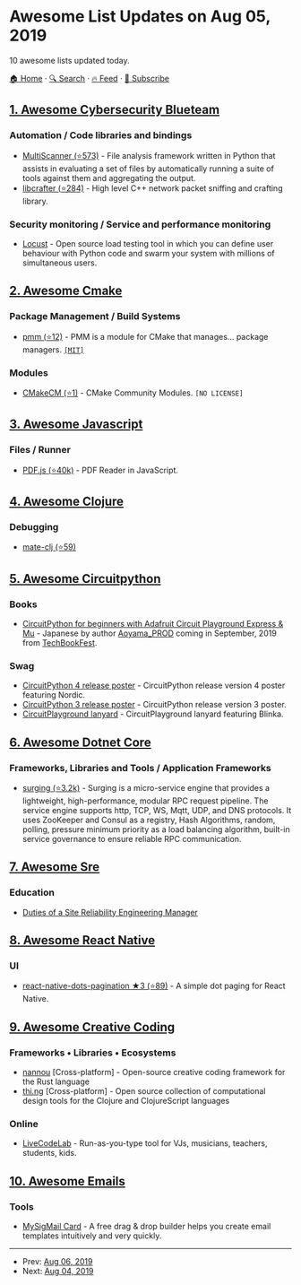 # Awesome List Updates on Aug 05, 2019

10 awesome lists updated today.

[🏠 Home](/README.md) · [🔍 Search](https://test.trackawesomelist.com/search/) · [🔥 Feed](https://test.trackawesomelist.com/feed.xml) · [📮 Subscribe](https://trackawesomelist.us17.list-manage.com/subscribe?u=d2f0117aa829c83a63ec63c2f&id=36a103854c)



## [1. Awesome Cybersecurity Blueteam](/content/fabacab/awesome-cybersecurity-blueteam/README.md)

### Automation / Code libraries and bindings

*   [MultiScanner (⭐573)](https://github.com/mitre/multiscanner) - File analysis framework written in Python that assists in evaluating a set of files by automatically running a suite of tools against them and aggregating the output.
*   [libcrafter (⭐284)](https://github.com/pellegre/libcrafter) - High level C++ network packet sniffing and crafting library.

### Security monitoring / Service and performance monitoring

*   [Locust](https://locust.io/) - Open source load testing tool in which you can define user behaviour with Python code and swarm your system with millions of simultaneous users.

## [2. Awesome Cmake](/content/onqtam/awesome-cmake/README.md)

### Package Management / Build Systems

*   [pmm (⭐12)](https://github.com/AnotherFoxGuy/pmm) - PMM is a module for CMake that manages... package managers. [`[MIT]`](https://opensource.org/licenses/MIT)

### Modules

*   [CMakeCM (⭐1)](https://github.com/AnotherFoxGuy/CMakeCM) - CMake Community Modules. `[NO LICENSE]`

## [3. Awesome Javascript](/content/sorrycc/awesome-javascript/README.md)

### Files / Runner

*   [PDF.js (⭐40k)](https://github.com/mozilla/pdf.js) - PDF Reader in JavaScript.

## [4. Awesome Clojure](/content/razum2um/awesome-clojure/README.md)

### Debugging

*   [mate-clj (⭐59)](https://github.com/AppsFlyer/mate-clj)

## [5. Awesome Circuitpython](/content/adafruit/awesome-circuitpython/README.md)

### Books

*   [CircuitPython for beginners with Adafruit Circuit Playground Express & Mu](https://twitter.com/AoyamaProd/status/1157775643750232064) - Japanese by author [Aoyama\_PROD](https://twitter.com/AoyamaProd) coming in September, 2019 from [TechBookFest](https://techbookfest.org/).

### Swag

*   [CircuitPython 4 release poster](https://www.adafruit.com/product/4082) - CircuitPython release version 4 poster featuring Nordic.
*   [CircuitPython 3 release poster](https://www.adafruit.com/product/3793) - CircuitPython release version 3 poster.
*   [CircuitPlayground lanyard](https://www.adafruit.com/product/3987) - CircuitPlayground lanyard featuring Blinka.

## [6. Awesome Dotnet Core](/content/thangchung/awesome-dotnet-core/README.md)

### Frameworks, Libraries and Tools / Application Frameworks

*   [surging (⭐3.2k)](https://github.com/dotnetcore/surging) - Surging is a micro-service engine that provides a lightweight, high-performance, modular RPC request pipeline. The service engine supports http, TCP, WS, Mqtt, UDP, and DNS protocols. It uses ZooKeeper and Consul as a registry,  Hash Algorithms, random, polling, pressure minimum priority as a load balancing algorithm, built-in service governance to ensure reliable RPC communication.

## [7. Awesome Sre](/content/dastergon/awesome-sre/README.md)

### Education

*   [Duties of a Site Reliability Engineering Manager](https://victorops.com/blog/duties-of-a-site-reliability-engineering-manager)

## [8. Awesome React Native](/content/jondot/awesome-react-native/README.md)

### UI

*   [react-native-dots-pagination ★3 (⭐89)](https://github.com/tsepeti/react-native-dots-pagination) - A simple dot paging for React Native.

## [9. Awesome Creative Coding](/content/terkelg/awesome-creative-coding/README.md)

### Frameworks • Libraries • Ecosystems

*   [nannou](http://nannou.cc/)
    \[Cross-platform] - Open-source creative coding framework for the Rust language
*   [thi.ng](http://thi.ng/)
    \[Cross-platform] - Open source collection of computational design tools for the Clojure and ClojureScript languages

### Online

*   [LiveCodeLab](http://livecodelab.net) - Run-as-you-type tool for VJs, musicians, teachers, students, kids.

## [10. Awesome Emails](/content/jonathandion/awesome-emails/README.md)

### Tools

*   [MySigMail Card](https://mysigmail.com/card/) - A free drag & drop builder helps you create email templates intuitively and very quickly.

---

- Prev: [Aug 06, 2019](/content/2019/08/06/README.md)
- Next: [Aug 04, 2019](/content/2019/08/04/README.md)